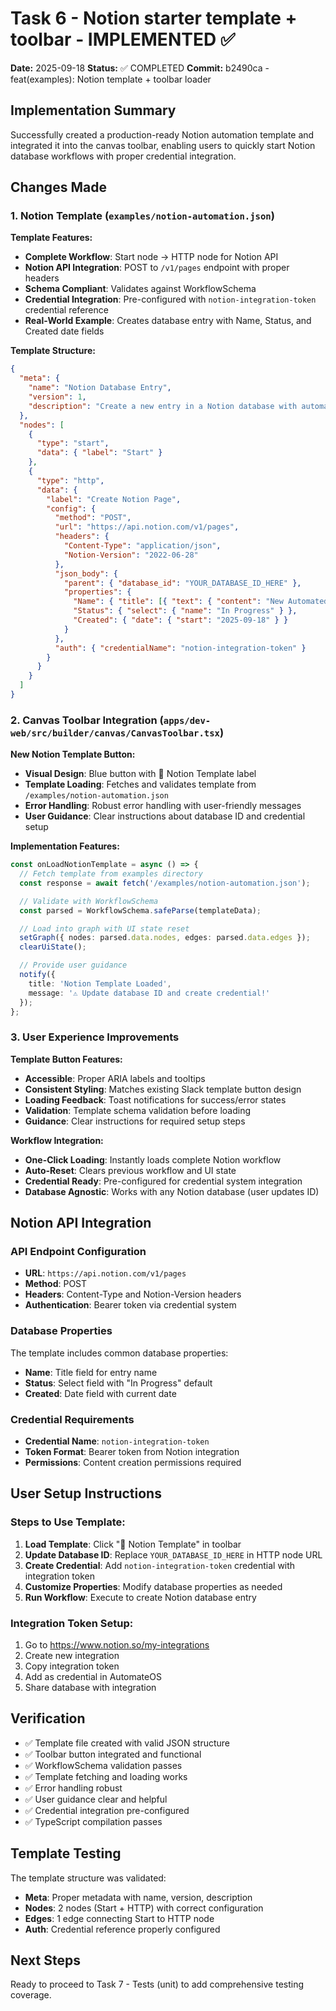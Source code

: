 # Task 6 - Notion starter template + toolbar - IMPLEMENTED ✅

**Date:** 2025-09-18
**Status:** ✅ COMPLETED
**Commit:** b2490ca - feat(examples): Notion template + toolbar loader

## Implementation Summary

Successfully created a production-ready Notion automation template and integrated it into the canvas toolbar, enabling users to quickly start Notion database workflows with proper credential integration.

## Changes Made

### 1. Notion Template (`examples/notion-automation.json`)

**Template Features:**
- **Complete Workflow**: Start node → HTTP node for Notion API
- **Notion API Integration**: POST to `/v1/pages` endpoint with proper headers
- **Schema Compliant**: Validates against WorkflowSchema
- **Credential Integration**: Pre-configured with `notion-integration-token` credential reference
- **Real-World Example**: Creates database entry with Name, Status, and Created date fields

**Template Structure:**
```json
{
  "meta": {
    "name": "Notion Database Entry",
    "version": 1,
    "description": "Create a new entry in a Notion database with automated data"
  },
  "nodes": [
    {
      "type": "start",
      "data": { "label": "Start" }
    },
    {
      "type": "http",
      "data": {
        "label": "Create Notion Page",
        "config": {
          "method": "POST",
          "url": "https://api.notion.com/v1/pages",
          "headers": {
            "Content-Type": "application/json",
            "Notion-Version": "2022-06-28"
          },
          "json_body": {
            "parent": { "database_id": "YOUR_DATABASE_ID_HERE" },
            "properties": {
              "Name": { "title": [{ "text": { "content": "New Automated Entry" } }] },
              "Status": { "select": { "name": "In Progress" } },
              "Created": { "date": { "start": "2025-09-18" } }
            }
          },
          "auth": { "credentialName": "notion-integration-token" }
        }
      }
    }
  ]
}
```

### 2. Canvas Toolbar Integration (`apps/dev-web/src/builder/canvas/CanvasToolbar.tsx`)

**New Notion Template Button:**
- **Visual Design**: Blue button with 📝 Notion Template label
- **Template Loading**: Fetches and validates template from `/examples/notion-automation.json`
- **Error Handling**: Robust error handling with user-friendly messages
- **User Guidance**: Clear instructions about database ID and credential setup

**Implementation Features:**
```typescript
const onLoadNotionTemplate = async () => {
  // Fetch template from examples directory
  const response = await fetch('/examples/notion-automation.json');

  // Validate with WorkflowSchema
  const parsed = WorkflowSchema.safeParse(templateData);

  // Load into graph with UI state reset
  setGraph({ nodes: parsed.data.nodes, edges: parsed.data.edges });
  clearUiState();

  // Provide user guidance
  notify({
    title: 'Notion Template Loaded',
    message: '⚠️ Update database ID and create credential!'
  });
};
```

### 3. User Experience Improvements

**Template Button Features:**
- **Accessible**: Proper ARIA labels and tooltips
- **Consistent Styling**: Matches existing Slack template button design
- **Loading Feedback**: Toast notifications for success/error states
- **Validation**: Template schema validation before loading
- **Guidance**: Clear instructions for required setup steps

**Workflow Integration:**
- **One-Click Loading**: Instantly loads complete Notion workflow
- **Auto-Reset**: Clears previous workflow and UI state
- **Credential Ready**: Pre-configured for credential system integration
- **Database Agnostic**: Works with any Notion database (user updates ID)

## Notion API Integration

### API Endpoint Configuration
- **URL**: `https://api.notion.com/v1/pages`
- **Method**: POST
- **Headers**: Content-Type and Notion-Version headers
- **Authentication**: Bearer token via credential system

### Database Properties
The template includes common database properties:
- **Name**: Title field for entry name
- **Status**: Select field with "In Progress" default
- **Created**: Date field with current date

### Credential Requirements
- **Credential Name**: `notion-integration-token`
- **Token Format**: Bearer token from Notion integration
- **Permissions**: Content creation permissions required

## User Setup Instructions

### Steps to Use Template:
1. **Load Template**: Click "📝 Notion Template" in toolbar
2. **Update Database ID**: Replace `YOUR_DATABASE_ID_HERE` in HTTP node URL
3. **Create Credential**: Add `notion-integration-token` credential with integration token
4. **Customize Properties**: Modify database properties as needed
5. **Run Workflow**: Execute to create Notion database entry

### Integration Token Setup:
1. Go to https://www.notion.so/my-integrations
2. Create new integration
3. Copy integration token
4. Add as credential in AutomateOS
5. Share database with integration

## Verification

- ✅ Template file created with valid JSON structure
- ✅ Toolbar button integrated and functional
- ✅ WorkflowSchema validation passes
- ✅ Template fetching and loading works
- ✅ Error handling robust
- ✅ User guidance clear and helpful
- ✅ Credential integration pre-configured
- ✅ TypeScript compilation passes

## Template Testing

The template structure was validated:
- **Meta**: Proper metadata with name, version, description
- **Nodes**: 2 nodes (Start + HTTP) with correct configuration
- **Edges**: 1 edge connecting Start to HTTP node
- **Auth**: Credential reference properly configured

## Next Steps

Ready to proceed to Task 7 - Tests (unit) to add comprehensive testing coverage.